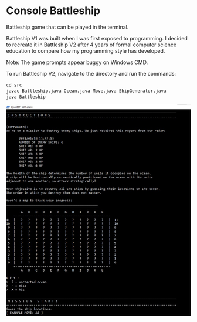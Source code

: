 # Console Battleship
Battleship game that can be played in the terminal.

Battleship V1 was built when I was first exposed to programming. I decided to
recreate it in Battleship V2 after 4 years of formal computer science education
to compare how my programming style has developed.

Note: The game prompts appear buggy on Windows CMD.

To run Battleship V2, navigate to the directory and run the commands:
```
cd src
javac Battleship.java Ocean.java Move.java ShipGenerator.java
java Battleship
```

![screenshot](screenshot.jpg)
